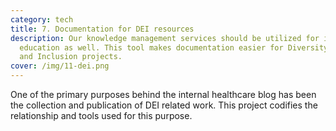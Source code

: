 ```yaml
---
category: tech
title: 7. Documentation for DEI resources
description: Our knowledge management services should be utilized for internal
  education as well. This tool makes documentation easier for Diversity, Equity,
  and Inclusion projects.
cover: /img/11-dei.png
---
```


One of the primary purposes behind the internal healthcare blog has been the collection and publication of DEI related work. This project codifies the relationship and tools used for this purpose.
